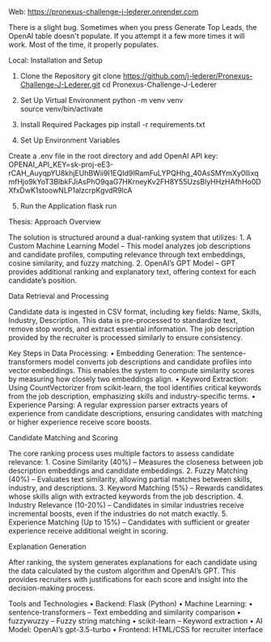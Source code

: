 
Web:
https://pronexus-challenge-j-lederer.onrender.com

There is a slight bug. Sometimes when you press Generate Top Leads, the OpenAI table doesn't populate. If you attempt it a few more times it will work. Most of the time, it properly populates.

Local:
Installation and Setup

1. Clone the Repository
git clone https://github.com/j-lederer/Pronexus-Challenge-J-Lederer.git
cd Pronexus-Challenge-J-Lederer

2. Set Up Virtual Environment
python -m venv venv  
source venv/bin/activate  

3. Install Required Packages
pip install -r requirements.txt  

4. Set Up Environment Variables

Create a .env file in the root directory and add OpenAI API key:
OPENAI_API_KEY=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

5. Run the Application
flask run  


Thesis:
Approach Overview

The solution is structured around a dual-ranking system that utilizes:
	1.	A Custom Machine Learning Model – This model analyzes job descriptions and candidate profiles, computing relevance through text embeddings, cosine similarity, and fuzzy matching.
	2.	OpenAI’s GPT Model – GPT provides additional ranking and explanatory text, offering context for each candidate’s position.

Data Retrieval and Processing

Candidate data is ingested in CSV format, including key fields: Name, Skills, Industry, Description. This data is pre-processed to standardize text, remove stop words, and extract essential information. The job description provided by the recruiter is processed similarly to ensure consistency.

Key Steps in Data Processing:
	•	Embedding Generation: The sentence-transformers model converts job descriptions and candidate profiles into vector embeddings. This enables the system to compute similarity scores by measuring how closely two embeddings align.
	•	Keyword Extraction: Using CountVectorizer from scikit-learn, the tool identifies critical keywords from the job description, emphasizing skills and industry-specific terms.
	•	Experience Parsing: A regular expression parser extracts years of experience from candidate descriptions, ensuring candidates with matching or higher experience receive score boosts.

Candidate Matching and Scoring

The core ranking process uses multiple factors to assess candidate relevance:
	1.	Cosine Similarity (40%) – Measures the closeness between job description embeddings and candidate embeddings.
	2.	Fuzzy Matching (40%) – Evaluates text similarity, allowing partial matches between skills, industry, and descriptions.
	3.	Keyword Matching (5%) – Rewards candidates whose skills align with extracted keywords from the job description.
	4.	Industry Relevance (10-20%) – Candidates in similar industries receive incremental boosts, even if the industries do not match exactly.
	5.	Experience Matching (Up to 15%) – Candidates with sufficient or greater experience receive additional weight in scoring.

Explanation Generation

After ranking, the system generates explanations for each candidate using the data calculated by the custom algorithm and OpenAI’s GPT. This provides recruiters with justifications for each score and insight into the decision-making process.


Tools and Technologies
	•	Backend: Flask (Python)
	•	Machine Learning:
        •	sentence-transformers – Text embedding and similarity comparison
        •	fuzzywuzzy – Fuzzy string matching
        •	scikit-learn – Keyword extraction
	•	AI Model: OpenAI’s gpt-3.5-turbo
	•	Frontend: HTML/CSS for recruiter interface